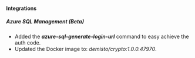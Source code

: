 
#### Integrations
##### Azure SQL Management (Beta)
- Added the ***azure-sql-generate-login-url*** command to easy achieve the auth code.
- Updated the Docker image to: *demisto/crypto:1.0.0.47970*.
